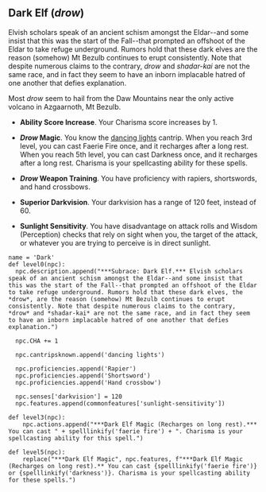 ## Dark Elf (*drow*)
Elvish scholars speak of an ancient schism amongst the Eldar--and some insist that this was the start of the Fall--that prompted an offshoot of the Eldar to take refuge underground. Rumors hold that these dark elves are the reason (somehow) Mt Bezulb continues to erupt consistently. Note that despite numerous claims to the contrary, *drow* and *shadar-kai* are not the same race, and in fact they seem to have an inborn implacable hatred of one another that defies explanation.

Most *drow* seem to hail from the Daw Mountains near the only active volcano in Azgaarnoth, Mt Bezulb.

* **Ability Score Increase**. Your Charisma score increases by 1.

* ***Drow* Magic**. You know the [dancing lights](https://www.dndbeyond.com/spells/dancing-lights) cantrip. When you reach 3rd level, you can cast Faerie Fire once, and it recharges after a long rest. When you reach 5th level, you can cast Darkness once, and it recharges after a long rest. Charisma is your spellcasting ability for these spells.

* ***Drow* Weapon Training**. You have proficiency with rapiers, shortswords, and hand crossbows.

* **Superior Darkvision**. Your darkvision has a range of 120 feet, instead of 60.

* **Sunlight Sensitivity**. You have disadvantage on attack rolls and Wisdom (Perception) checks that rely on sight when you, the target of the attack, or whatever you are trying to perceive is in direct sunlight.

```
name = 'Dark'
def level0(npc):
  npc.description.append("***Subrace: Dark Elf.*** Elvish scholars speak of an ancient schism amongst the Eldar--and some insist that this was the start of the Fall--that prompted an offshoot of the Eldar to take refuge underground. Rumors hold that these dark elves, the *drow*, are the reason (somehow) Mt Bezulb continues to erupt consistently. Note that despite numerous claims to the contrary, *drow* and *shadar-kai* are not the same race, and in fact they seem to have an inborn implacable hatred of one another that defies explanation.")

  npc.CHA += 1

  npc.cantripsknown.append('dancing lights')

  npc.proficiencies.append('Rapier')
  npc.proficiencies.append('Shortsword')
  npc.proficiencies.append('Hand crossbow')

  npc.senses['darkvision'] = 120
  npc.features.append(commonfeatures['sunlight-sensitivity'])

def level3(npc):
    npc.actions.append("***Dark Elf Magic (Recharges on long rest).*** You can cast " + spelllinkify('faerie fire') + ". Charisma is your spellcasting ability for this spell.")

def level5(npc):
    replace("***Dark Elf Magic", npc.features, f"***Dark Elf Magic (Recharges on long rest).** You can cast {spelllinkify('faerie fire')} or {spelllinkify('darkness')}. Charisma is your spellcasting ability for these spells.")
```
